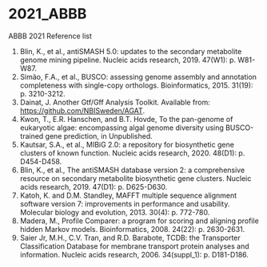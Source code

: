 # 2021_ABBB
ABBB 2021 Reference list
1.	Blin, K., et al., antiSMASH 5.0: updates to the secondary metabolite genome mining pipeline. Nucleic acids research, 2019. 47(W1): p. W81-W87.
2.	Simão, F.A., et al., BUSCO: assessing genome assembly and annotation completeness with single-copy orthologs. Bioinformatics, 2015. 31(19): p. 3210-3212.
3.	Dainat, J. Another Gtf/Gff Analysis Toolkit. Available from: https://github.com/NBISweden/AGAT.
4.	Kwon, T., E.R. Hanschen, and B.T. Hovde, To the pan-genome of eukaryotic algae: encompassing algal genome diversity using BUSCO-trained gene prediction, in Unpublished.
5.	Kautsar, S.A., et al., MIBiG 2.0: a repository for biosynthetic gene clusters of known function. Nucleic acids research, 2020. 48(D1): p. D454-D458.
6.	Blin, K., et al., The antiSMASH database version 2: a comprehensive resource on secondary metabolite biosynthetic gene clusters. Nucleic acids research, 2019. 47(D1): p. D625-D630.
7.	Katoh, K. and D.M. Standley, MAFFT multiple sequence alignment software version 7: improvements in performance and usability. Molecular biology and evolution, 2013. 30(4): p. 772-780.
8.	Madera, M., Profile Comparer: a program for scoring and aligning profile hidden Markov models. Bioinformatics, 2008. 24(22): p. 2630-2631.
9.	Saier Jr, M.H., C.V. Tran, and R.D. Barabote, TCDB: the Transporter Classification Database for membrane transport protein analyses and information. Nucleic acids research, 2006. 34(suppl_1): p. D181-D186.
